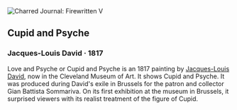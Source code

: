 <div class="artwork-of-the-day">
  <div class="container">
    <div class="img-wrapper">
      <img
        src="https://uploads6.wikiart.org/00380/images/jacques-louis-david/4-cupid-and-psyche-jacques-louis-david.jpg!Large.jpg"
        alt="Charred Journal: Firewritten V" />
    </div>
    <div class="artwork-detail">
      <div class="artwork-origin"> 
        <h2 class="artwork-name">Cupid and Psyche</h2>
        <h3 class="artist">
          Jacques-Louis David
                    ·  1817
        </h3>
      </div>
      <p class="description">
        <span class="artwork-description-text ng-binding" ng-bind-html="viewModel.ArtworkOfTheDay.Description | unsafe">Love and Psyche or Cupid and Psyche is an 1817 painting by <a target="_blank" href="/en/jacques-louis-david">Jacques-Louis David</a>, now in the Cleveland Museum of Art. It shows Cupid and Psyche. It was produced during David's exile in Brussels for the patron and collector Gian Battista Sommariva. On its first exhibition at the museum in Brussels, it surprised viewers with its realist treatment of the figure of Cupid.</span>
                        <div class="text-shadow-container ng-hide" ng-show="showShadow"></div>
      </p>
    </div>
  </div>

</div>
